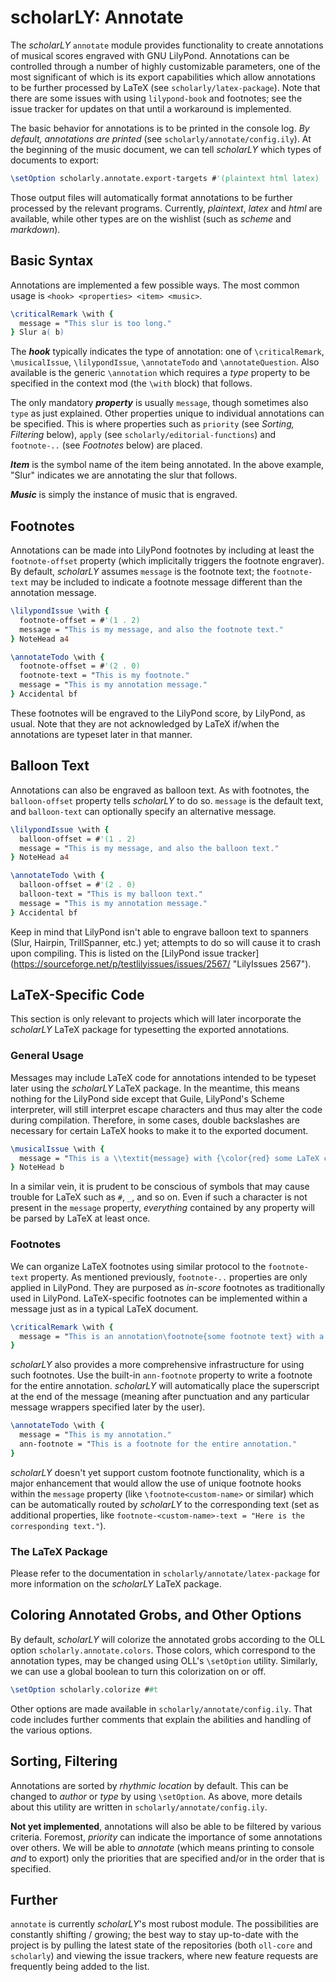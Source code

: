 # scholarLY: Annotate

The *scholarLY* `annotate` module provides functionality to create annotations of musical
scores engraved with GNU LilyPond. Annotations can be controlled through a number of highly customizable
parameters, one of the most significant of which is its export capabilities which allow
annotations to be further processed by LaTeX (see `scholarly/latex-package`). Note that there are some
issues with using `lilypond-book` and footnotes; see the issue tracker for updates on that until
a workaround is implemented.

The basic behavior for annotations is to be printed in the console log. *By default,
annotations are printed* (see `scholarly/annotate/config.ily`). At the beginning of
the music document, we can tell *scholarLY* which types of documents to export:

```lilypond
\setOption scholarly.annotate.export-targets #'(plaintext html latex)
```

Those output files will automatically format annotations to be further processed by the
relevant programs. Currently, *plaintext*, *latex* and *html* are available, while other types
are on the wishlist (such as *scheme* and *markdown*).

## Basic Syntax

Annotations are implemented a few possible ways. The most common usage is `<hook> <properties> <item> <music>`.

```lilypond
\criticalRemark \with {
  message = "This slur is too long."
} Slur a( b)
```

The ***hook*** typically indicates the type of annotation: one of `\criticalRemark`, `\musicalIssue`,
`\lilypondIssue`, `\annotateTodo` and `\annotateQuestion`. Also available is the generic `\annotation`
which requires a *type* property to be specified in the context mod (the `\with` block) that follows.

The only mandatory ***property*** is usually `message`, though sometimes also `type` as just explained. Other
properties unique to individual annotations can be specified. This is where properties such as `priority`
(see *Sorting, Filtering* below), `apply` (see `scholarly/editorial-functions`) and `footnote-..` (see
*Footnotes* below) are placed.

***Item*** is the symbol name of the item being annotated. In the above example, "Slur" indicates we are
annotating the slur that follows.

***Music*** is simply the instance of music that is engraved.

## Footnotes

Annotations can be made into LilyPond footnotes by including at least the `footnote-offset` property (which
implicitally triggers the footnote engraver). By default, *scholarLY* assumes `message` is the footnote text;
the `footnote-text` may be included to indicate a footnote message different than the annotation message.

```lilypond
\lilypondIssue \with {
  footnote-offset = #'(1 . 2)
  message = "This is my message, and also the footnote text."
} NoteHead a4

\annotateTodo \with {
  footnote-offset = #'(2 . 0)
  footnote-text = "This is my footnote."
  message = "This is my annotation message."
} Accidental bf
```

These footnotes will be engraved to the LilyPond score, by LilyPond, as usual. Note that they are not acknowledged by
LaTeX if/when the annotations are typeset later in that manner.

## Balloon Text

Annotations can also be engraved as balloon text. As with footnotes, the `balloon-offset` property tells *scholarLY*
to do so. `message` is the default text, and `balloon-text` can optionally specify an alternative message.

```lilypond
\lilypondIssue \with {
  balloon-offset = #'(1 . 2)
  message = "This is my message, and also the balloon text."
} NoteHead a4

\annotateTodo \with {
  balloon-offset = #'(2 . 0)
  balloon-text = "This is my balloon text."
  message = "This is my annotation message."
} Accidental bf
```

Keep in mind that LilyPond isn't able to engrave balloon text to spanners (Slur, Hairpin, TrillSpanner, etc.) yet;
attempts to do so will cause it to crash upon compiling. This is listed on the [LilyPond issue tracker] (https://sourceforge.net/p/testlilyissues/issues/2567/ "LilyIssues 2567").

## LaTeX-Specific Code

This section is only relevant to projects which will later incorporate the *scholarLY* LaTeX package for
typesetting the exported annotations.

### General Usage

Messages may include LaTeX code for annotations intended to be typeset later using the *scholarLY* LaTeX
package. In the meantime, this means nothing for the LilyPond side except that Guile, LilyPond's
Scheme interpreter, will still interpret escape characters and thus may alter the code during compilation.
Therefore, in some cases, double backslashes
are necessary for certain LaTeX hooks to make it to the exported document.

```lilypond
\musicalIssue \with {
  message = "This is a \\textit{message} with {\color{red} some LaTeX code}."
} NoteHead b
```

In a similar vein, it is prudent to be conscious of symbols that may cause trouble for LaTeX such as
`#`, `_`, and so on. Even if such a character is not present in the `message` property, *everything*
contained by any property will be parsed by LaTeX at least once.

### Footnotes

We can organize LaTeX footnotes using similar protocol to the `footnote-text` property. As mentioned
previously, `footnote-..` properties are only applied in LilyPond. They are purposed as *in-score*
footnotes as traditionally used in LilyPond. LaTeX-specific footnotes can be implemented within a
message just as in a typical LaTeX document.

```lilypond
\criticalRemark \with {
  message = "This is an annotation\footnote{some footnote text} with a footnote for LaTeX."
}
```

*scholarLY* also provides a more comprehensive infrastructure for using such footnotes. Use the
built-in `ann-footnote` property to write a footnote for the entire annotation. *scholarLY* will
automatically place the superscript at the end of the message (meaning after punctuation and any
particular message wrappers specified later by the user).

```lilypond
\annotateTodo \with {
  message = "This is my annotation."
  ann-footnote = "This is a footnote for the entire annotation."
}
```

*scholarLY* doesn't yet support custom footnote functionality, which is a major enhancement that
would allow the use of unique footnote hooks within the `message` property (like `\footnote<custom-name>`
or similar) which can be automatically routed by *scholarLY* to the corresponding text (set as
additional properties, like `footnote-<custom-name>-text = "Here is the corresponding text."`).

### The LaTeX Package

Please refer to the documentation in `scholarly/annotate/latex-package` for more information on the
*scholarLY* LaTeX package.

## Coloring Annotated Grobs, and Other Options

By default, *scholarLY* will colorize the annotated grobs according to the OLL option `scholarly.annotate.colors`.
Those colors, which correspond to the annotation types, may be changed using OLL's `\setOption` utility. Similarly,
we can use a global boolean to turn this colorization on or off.

```lilypond
\setOption scholarly.colorize ##t
```

Other options are made available in `scholarly/annotate/config.ily`. That code includes further comments that
explain the abilities and handling of the various options.

## Sorting, Filtering

Annotations are sorted by *rhythmic location* by default. This can be changed to *author* or *type*
by using `\setOption`. As above, more details about this utility are written in `scholarly/annotate/config.ily`.

**Not yet implemented**, annotations will also be able to be filtered by various criteria. Foremost, *priority*
can indicate the importance of some annotations over others. We will be able to *annotate* (which means printing
to console *and* to export) only the priorities that are specified and/or in the order that is specified.

## Further

`annotate` is currently *scholarLY*'s most rubost module. The possibilities are constantly shifting / growing; the
best way to stay up-to-date with the project is by pulling the latest state of the repositories (both `oll-core` and
`scholarly`) and viewing the issue trackers, where new feature requests are frequently being added to the list.
